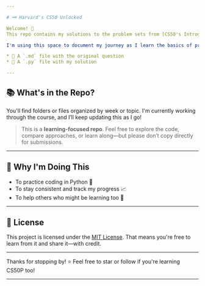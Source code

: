 ```yaml
---

# 🗝️ Harvard's CS50 Unlocked

Welcome! 👋
This repo contains my solutions to the problem sets from [CS50's Introduction to Programming with Python (CS50P)](https://cs50.harvard.edu/python/2022/), a free course by Harvard University.

I'm using this space to document my journey as I learn the basics of programming and Python—one problem at a time. Each problem includes:

* 📄 A `.md` file with the original question
* 🐍 A `.py` file with my solution

---
```


## 📚 What's in the Repo?

You'll find folders or files organized by week or topic. I'm currently working through the course, and I’ll keep updating this as I go!

> This is a **learning-focused repo**. Feel free to explore the code, compare approaches, or learn along—but please don’t copy directly for submissions.

---

## 🚀 Why I'm Doing This

* To practice coding in Python 🧠
* To stay consistent and track my progress 📈
* To help others who might be learning too 🌱

---

## 📝 License

This project is licensed under the [MIT License](LICENSE). That means you're free to learn from it and share it—with credit.

---

Thanks for stopping by! ⭐ Feel free to star or follow if you're learning CS50P too!

---
